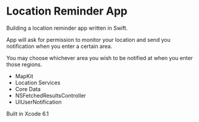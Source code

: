 # Location Reminder App

Building a location reminder app written in Swift.

App will ask for permission to monitor your location and send you notification when you enter a certain area.

You may choose whichever area you wish to be notified at when you enter those regions.

+ MapKit
+ Location Services
+ Core Data
+ NSFetchedResultsController
+ UIUserNotification


Built in Xcode 6.1

